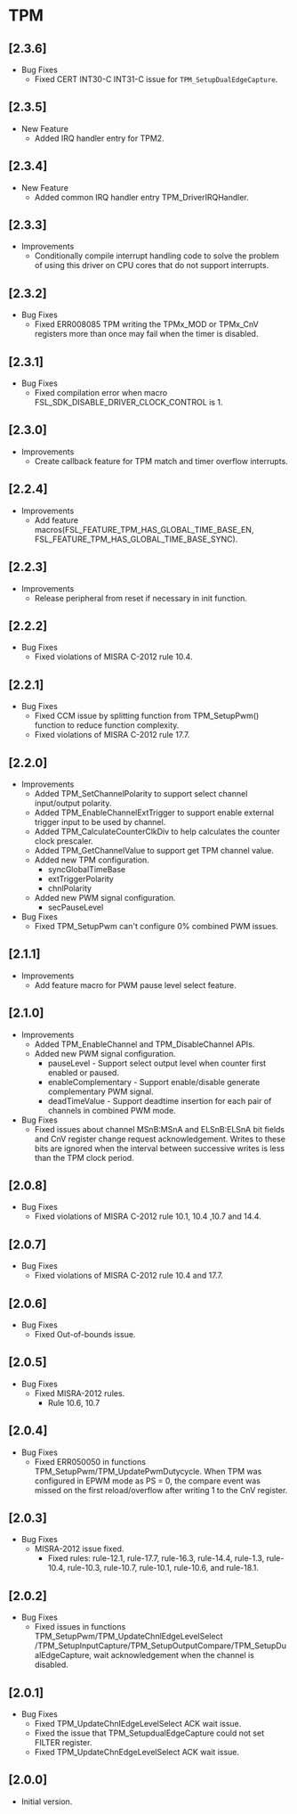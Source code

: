 # TPM

## [2.3.6]

- Bug Fixes
  - Fixed CERT INT30-C INT31-C issue for `TPM_SetupDualEdgeCapture`.

## [2.3.5]

- New Feature
  - Added IRQ handler entry for TPM2.

## [2.3.4]

- New Feature
  - Added common IRQ handler entry TPM_DriverIRQHandler.

## [2.3.3]

- Improvements
  - Conditionally compile interrupt handling code to solve the problem of using this driver on CPU cores that do not support interrupts.

## [2.3.2]

- Bug Fixes
  - Fixed ERR008085 TPM writing the TPMx_MOD or TPMx_CnV registers more than once may fail when the timer
    is disabled.

## [2.3.1]

- Bug Fixes
  - Fixed compilation error when macro FSL_SDK_DISABLE_DRIVER_CLOCK_CONTROL is 1.

## [2.3.0]

- Improvements
  - Create callback feature for TPM match and timer overflow interrupts.

## [2.2.4]

- Improvements
  - Add feature macros(FSL_FEATURE_TPM_HAS_GLOBAL_TIME_BASE_EN,
    FSL_FEATURE_TPM_HAS_GLOBAL_TIME_BASE_SYNC).

## [2.2.3]

- Improvements
  - Release peripheral from reset if necessary in init function.

## [2.2.2]

- Bug Fixes
  - Fixed violations of MISRA C-2012 rule 10.4.

## [2.2.1]

- Bug Fixes
  - Fixed CCM issue by splitting function from TPM_SetupPwm() function to reduce function complexity.
  - Fixed violations of MISRA C-2012 rule 17.7.

## [2.2.0]

- Improvements
  - Added TPM_SetChannelPolarity to support select channel input/output polarity.
  - Added TPM_EnableChannelExtTrigger to support enable external trigger input to be used by channel.
  - Added TPM_CalculateCounterClkDiv to help calculates the counter clock prescaler.
  - Added TPM_GetChannelValue to support get TPM channel value.
  - Added new TPM configuration.
    - syncGlobalTimeBase
    - extTriggerPolarity
    - chnlPolarity
  - Added new PWM signal configuration.
    - secPauseLevel
- Bug Fixes
  - Fixed TPM_SetupPwm can't configure 0% combined PWM issues.

## [2.1.1]

- Improvements
  - Add feature macro for PWM pause level select feature.

## [2.1.0]

- Improvements
  - Added TPM_EnableChannel and TPM_DisableChannel APIs.
  - Added new PWM signal configuration.
    - pauseLevel - Support select output level when counter first enabled or paused.
    - enableComplementary - Support enable/disable generate complementary PWM signal.
    - deadTimeValue - Support deadtime insertion for each pair of channels in combined PWM mode.
- Bug Fixes
  - Fixed issues about channel MSnB:MSnA and ELSnB:ELSnA bit fields and CnV register change request acknowledgement.
    Writes to these bits are ignored when the interval between successive writes is less than the TPM clock period.

## [2.0.8]

- Bug Fixes
  - Fixed violations of MISRA C-2012 rule 10.1, 10.4 ,10.7 and 14.4.

## [2.0.7]

- Bug Fixes
  - Fixed violations of MISRA C-2012 rule 10.4 and 17.7.

## [2.0.6]

- Bug Fixes
  - Fixed Out-of-bounds issue.

## [2.0.5]

- Bug Fixes
  - Fixed MISRA-2012 rules.
    - Rule 10.6, 10.7

## [2.0.4]

- Bug Fixes
  - Fixed ERR050050 in functions TPM_SetupPwm/TPM_UpdatePwmDutycycle.
    When TPM was configured in EPWM mode as PS = 0, the compare event was missed on the first reload/overflow after
    writing 1 to the CnV register.

## [2.0.3]

- Bug Fixes
  - MISRA-2012 issue fixed.
    - Fixed rules: rule-12.1, rule-17.7, rule-16.3, rule-14.4, rule-1.3, rule-10.4, rule-10.3, rule-10.7,
      rule-10.1, rule-10.6, and rule-18.1.

## [2.0.2]

- Bug Fixes
  - Fixed issues in functions TPM_SetupPwm/TPM_UpdateChnlEdgeLevelSelect
    /TPM_SetupInputCapture/TPM_SetupOutputCompare/TPM_SetupDualEdgeCapture,
    wait acknowledgement when the channel is disabled.

## [2.0.1]

- Bug Fixes
  - Fixed TPM_UpdateChnIEdgeLevelSelect ACK wait issue.
  - Fixed the issue that TPM_SetupdualEdgeCapture could not set FILTER register.
  - Fixed TPM_UpdateChnEdgeLevelSelect ACK wait issue.

## [2.0.0]

- Initial version.
